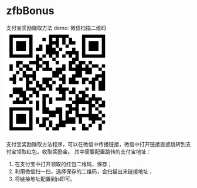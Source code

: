 # zfbBonus
支付宝奖励赚取方法
demo:
微信扫描二维码
![Alt text](https://github.com/flyspring/zfbBonus/blob/master/demo_pay_code.png)


支付宝奖励赚取方法程序，可以在微信中传播链接，微信中打开链接直接跳转到支付宝领取红包，收取奖励金。
其中需要配置跳转的支付宝地址：
1. 在支付宝中打开领取的红包二维码，保存；
2. 利用微信扫一扫，选择保存的二维码，会扫描出来链接地址；
3. 将链接地址配置到js即可。
